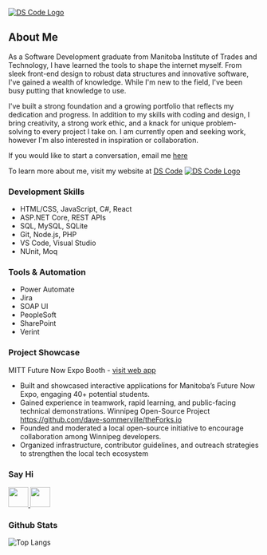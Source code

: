 [![DS Code Logo](https://ds-code.ca/image/site-preview.png)](https://ds-code.ca)

## About Me
As a Software Development graduate from Manitoba Institute of Trades and Technology, I have learned the tools to shape the internet myself. From sleek front-end design to robust data structures and innovative software, I've gained a wealth of knowledge. While I'm new to the field, I've been busy putting that knowledge to use.

I've built a strong foundation and a growing portfolio that reflects my dedication and progress. In addition to my skills with coding and design, I bring creativity, a strong work ethic, and a knack for unique problem-solving to every project I take on. I am currently open and seeking work, however I'm also interested in inspiration or collaboration.

If you would like to start a conversation, email me [here](mailto:dave.r.sommerville@outlook.com) 

To learn more about me, visit my website at [DS Code](https://ds-code.ca)
[![DS Code Logo](https://ds-code.ca/image/screenshot.png)](https://ds-code.ca)

### Development Skills
- HTML/CSS, JavaScript, C#, React
- ASP.NET Core, REST APIs
- SQL, MySQL, SQLite
- Git, Node.js, PHP
- VS Code, Visual Studio
- NUnit, Moq

### Tools & Automation
- Power Automate
- Jira
- SOAP UI
- PeopleSoft
- SharePoint
- Verint

### Project Showcase
MITT Future Now Expo Booth - [visit web app](https://dave-sommerville.github.io/code-breaker/)
- Built and showcased interactive applications for Manitoba’s Future Now Expo, engaging 40+ potential students.
- Gained experience in teamwork, rapid learning, and public-facing technical demonstrations.
Winnipeg Open-Source Project https://github.com/dave-sommerville/theForks.io
- Founded and moderated a local open-source initiative to encourage collaboration among Winnipeg developers.
- Organized infrastructure, contributor guidelines, and outreach strategies to strengthen the local tech ecosystem

### Say Hi
<a href="www.linkedin.com/in/dave-sommerville-2abb50326">
  <img src="https://cdn-icons-png.flaticon.com/512/1383/1383262.png" width="40" />
</a>
<a href="mailto:dave.r.sommerville@outlook.com">
  <img src="https://cdn-icons-png.flaticon.com/512/14247/14247398.png" width="40" />
</a>

### Github Stats
![Top Langs](https://github-readme-stats.vercel.app/api/top-langs/?username=dave-sommerville&layout=compact&theme=radical)

